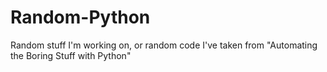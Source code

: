 # Random-Python

Random stuff I'm working on, or random code I've taken from "Automating the Boring Stuff with Python"
